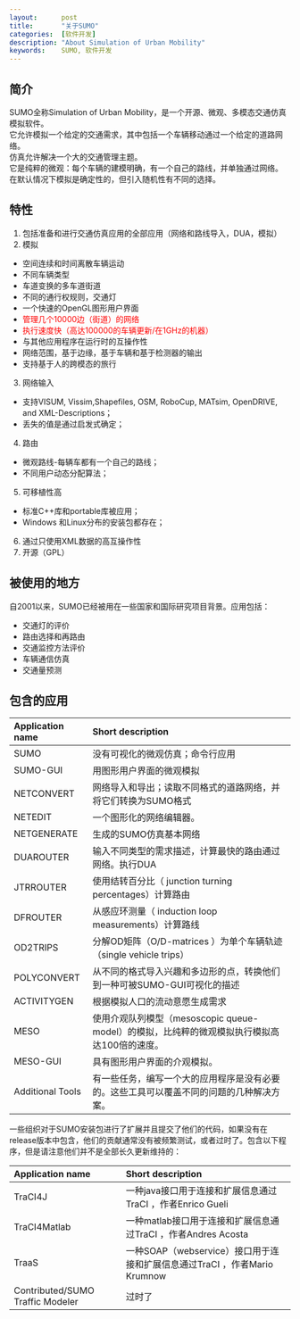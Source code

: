 ```yaml
---
layout:      post
title:       "关于SUMO"
categories:  [软件开发]
description: "About Simulation of Urban Mobility"
keywords:    SUMO, 软件开发
---
```


简介
---------
SUMO全称Simulation of Urban Mobility，是一个开源、微观、多模态交通仿真模拟软件。<br />
它允许模拟一个给定的交通需求，其中包括一个车辆移动通过一个给定的道路网络。<br />
仿真允许解决一个大的交通管理主题。<br />
它是纯粹的微观：每个车辆的建模明确，有一个自己的路线，并单独通过网络。<br />
在默认情况下模拟是确定性的，但引入随机性有不同的选择。

特性
---------
1. 包括准备和进行交通仿真应用的全部应用（网络和路线导入，DUA，模拟）
2. 模拟
 - 空间连续和时间离散车辆运动
 - 不同车辆类型
 - 车道变换的多车道街道
 - 不同的通行权规则，交通灯
 - 一个快速的OpenGL图形用户界面
 - <font color="red">管理几个10000边（街道）的网络</font>
 - <font color="red">执行速度快（高达100000的车辆更新/在1GHz的机器）</font>
 - 与其他应用程序在运行时的互操作性
 - 网络范围，基于边缘，基于车辆和基于检测器的输出
 - 支持基于人的跨模态的旅行
3. 网络输入
 - 支持VISUM, Vissim,Shapefiles, OSM, RoboCup, MATsim, OpenDRIVE, and XML-Descriptions；
 - 丢失的值是通过启发式确定；
4. 路由
 - 微观路线-每辆车都有一个自己的路线；
 - 不同用户动态分配算法；
5. 可移植性高
 - 标准C++库和portable库被应用；
 - Windows 和Linux分布的安装包都存在；
6. 通过只使用XML数据的高互操作性
7. 开源（GPL）

被使用的地方
---------
自2001以来，SUMO已经被用在一些国家和国际研究项目背景。应用包括：
+ 交通灯的评价
+ 路由选择和再路由
+ 交通监控方法评价
+ 车辆通信仿真
+ 交通量预测

包含的应用
---------

|Application name|Short description|
|:---|:---|
|SUMO|没有可视化的微观仿真；命令行应用|
|SUMO-GUI|用图形用户界面的微观模拟|
|NETCONVERT|网络导入和导出；读取不同格式的道路网络，并将它们转换为SUMO格式|
|NETEDIT|一个图形化的网络编辑器。|
|NETGENERATE|生成的SUMO仿真基本网络|
|DUAROUTER|输入不同类型的需求描述，计算最快的路由通过网络。执行DUA|
|JTRROUTER|使用结转百分比（ junction turning percentages）计算路由|
|DFROUTER|从感应环测量（ induction loop measurements）计算路线|
|OD2TRIPS|分解OD矩阵（O/D-matrices ）为单个车辆轨迹（single vehicle trips）|
|POLYCONVERT|从不同的格式导入兴趣和多边形的点，转换他们到一种可被SUMO-GUI可视化的描述|
|ACTIVITYGEN|根据模拟人口的流动意愿生成需求|
|MESO|使用介观队列模型（mesoscopic queue-model）的模拟，比纯粹的微观模拟执行模拟高达100倍的速度。|
|MESO-GUI|具有图形用户界面的介观模拟。|
|Additional Tools|有一些任务，编写一个大的应用程序是没有必要的。这些工具可以覆盖不同的问题的几种解决方案。|

一些组织对于SUMO安装包进行了扩展并且提交了他们的代码，如果没有在release版本中包含，他们的贡献通常没有被频繁测试，或者过时了。包含以下程序，但是请注意他们并不是全部长久更新维持的：

|Application name|Short description|
|:---|:---|
|TraCI4J|一种java接口用于连接和扩展信息通过TraCI ，作者Enrico Gueli|
|TraCI4Matlab|一种matlab接口用于连接和扩展信息通过TraCI ，作者Andres Acosta|
|TraaS|一种SOAP（webservice）接口用于连接和扩展信息通过TraCI ，作者Mario Krumnow|
|Contributed/SUMO Traffic Modeler|过时了|
